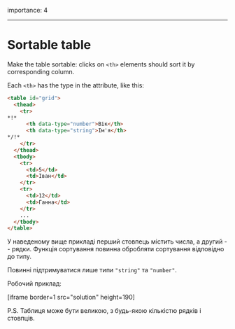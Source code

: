 importance: 4

---

# Sortable table

Make the table sortable: clicks on `<th>` elements should sort it by corresponding column.

Each `<th>` has the type in the attribute, like this:

```html
<table id="grid">
  <thead>
    <tr>
*!*
      <th data-type="number">Вік</th>
      <th data-type="string">Ім'я</th>
*/!*
    </tr>
  </thead>
  <tbody>
    <tr>
      <td>5</td>
      <td>Іван</td>
    </tr>
    <tr>
      <td>12</td>
      <td>Ганна</td>
    </tr>
    ...
  </tbody>
</table>
```

У наведеному вище прикладі перший стовпець містить числа, а другий -- рядки. Функція сортування повинна обробляти сортування відповідно до типу.

Повинні підтримуватися лише типи `"string"` та `"number"`.

Робочий приклад:

[iframe border=1 src="solution" height=190]

P.S. Таблиця може бути великою, з будь-якою кількістю рядків і стовпців.
